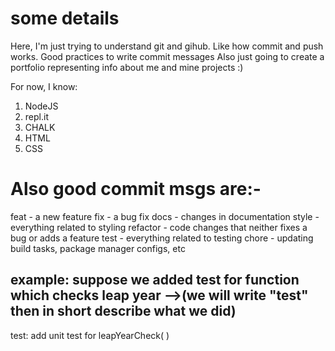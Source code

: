 # some details

Here, I'm just trying to understand git and gihub.
Like how commit and push works.
Good practices to write commit messages
Also just going to create a portfolio representing info about me and mine projects :)

For now, I know:

1. NodeJS
1. repl.it
1. CHALK
1. HTML
1. CSS

# Also good commit msgs are:-

feat - a new feature
fix - a bug fix
docs - changes in documentation
style - everything related to styling
refactor - code changes that neither fixes a bug or adds a feature
test - everything related to testing
chore - updating build tasks, package manager configs, etc

## example: suppose we added test for function which checks leap year -->(we will write "test" then in short describe what we did)

test: add unit test for leapYearCheck( )
